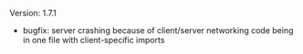 Version: 1.7.1
- bugfix: server crashing because of client/server networking code being in one file with client-specific imports
